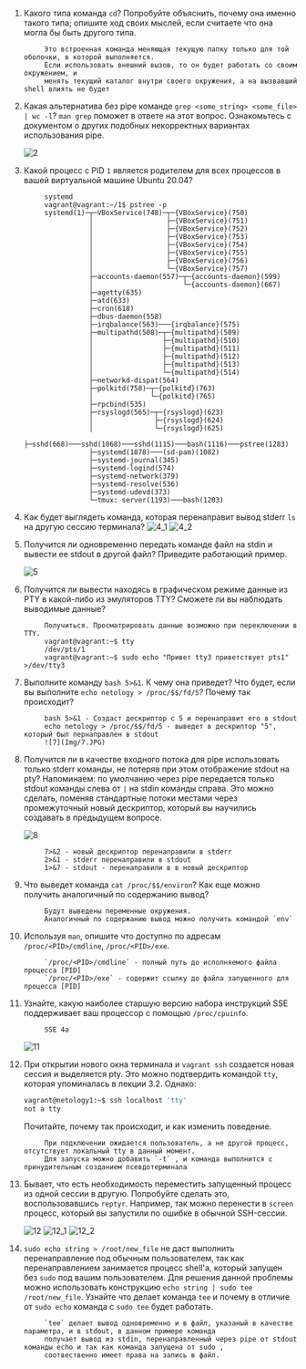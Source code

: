 
1. Какого типа команда `cd`? Попробуйте объяснить, почему она именно такого типа; 
опишите ход своих мыслей, если считаете что она могла бы быть другого типа.

			Это встроенная команда меняющая текущую папку только для той оболочки, в которой выполняется.
			Если использовать внешний вызов, то он будет работать со своим окружением, и 
			менять текущий каталог внутри своего окружения, а на вызвавший shell влиять не будет
1. Какая альтернатива без pipe команде `grep <some_string> <some_file> | wc -l`? `man grep` поможет в
 ответе на этот вопрос. Ознакомьтесь с документом о других подобных некорректных вариантах использования pipe.
 
	![2](img/2.JPG)
	
1. Какой процесс с PID `1` является родителем для всех процессов в вашей виртуальной машине Ubuntu 20.04?

			systemd
			vagrant@vagrant:~/1$ pstree -p
			systemd(1)─┬─VBoxService(748)─┬─{VBoxService}(750)
					   │                  ├─{VBoxService}(751)
					   │                  ├─{VBoxService}(752)
					   │                  ├─{VBoxService}(753)
					   │                  ├─{VBoxService}(754)
					   │                  ├─{VBoxService}(755)
					   │                  ├─{VBoxService}(756)
					   │                  └─{VBoxService}(757)
					   ├─accounts-daemon(557)─┬─{accounts-daemon}(599)
					   │                      └─{accounts-daemon}(667)
					   ├─agetty(635)
					   ├─atd(633)
					   ├─cron(618)
					   ├─dbus-daemon(558)
					   ├─irqbalance(563)───{irqbalance}(575)
					   ├─multipathd(508)─┬─{multipathd}(509)
					   │                 ├─{multipathd}(510)
					   │                 ├─{multipathd}(511)
					   │                 ├─{multipathd}(512)
					   │                 ├─{multipathd}(513)
					   │                 └─{multipathd}(514)
					   ├─networkd-dispat(564)
					   ├─polkitd(758)─┬─{polkitd}(763)
					   │              └─{polkitd}(765)
					   ├─rpcbind(535)
					   ├─rsyslogd(565)─┬─{rsyslogd}(623)
					   │               ├─{rsyslogd}(624)
					   │               └─{rsyslogd}(625)
					   ├─sshd(668)───sshd(1068)───sshd(1115)───bash(1116)───pstree(1283)
					   ├─systemd(1078)───(sd-pam)(1082)
					   ├─systemd-journal(345)
					   ├─systemd-logind(574)
					   ├─systemd-network(379)
					   ├─systemd-resolve(536)
					   ├─systemd-udevd(373)
					   └─tmux: server(1193)───bash(1203)
1. Как будет выглядеть команда, которая перенаправит вывод stderr `ls` на другую сессию терминала?
	![4_1](img/4_1.JPG)
	![4_2](img/4_2.JPG)
1. Получится ли одновременно передать команде файл на stdin и вывести ее stdout в другой файл? Приведите работающий пример.

	![5](img/5.JPG)
1. Получится ли вывести находясь в графическом режиме данные из PTY в какой-либо из эмуляторов TTY? Сможете ли вы наблюдать выводимые данные?
	
			Получиться. Просматрировать данные возможно при переключении в TTY.
			vagrant@vagrant:~$ tty                                      
			/dev/pts/1                                                  
			vagrant@vagrant:~$ sudo echo "Привет tty3 приветствует pts1" >/dev/tty3
	
1. Выполните команду `bash 5>&1`. К чему она приведет? Что будет, если вы выполните `echo netology > /proc/$$/fd/5`? Почему так происходит?

			bash 5>&1 - Создаст дескриптор с 5 и перенаправит его в stdout
			echo netology > /proc/$$/fd/5 - выведет в дескриптор "5", который был пернаправлен в stdout
			![7](Img/7.JPG)

1. Получится ли в качестве входного потока для pipe использовать только stderr команды, не потеряв при этом 
отображение stdout на pty? Напоминаем: по умолчанию через pipe передается только stdout команды слева от `|` на stdin команды справа.
Это можно сделать, поменяв стандартные потоки местами через промежуточный новый дескриптор, который вы научились создавать в предыдущем вопросе.

	![8](img/8.JPG)
			
			7>&2 - новый дескриптор перенаправили в stderr
			2>&1 - stderr перенаправили в stdout 
			1>&7 - stdout - перенаправили в в новый дескриптор
1. Что выведет команда `cat /proc/$$/environ`? Как еще можно получить аналогичный по содержанию вывод?

			Будут выведены переменные окружения.
			Аналогичный по содержанию вывод можно получить командой `env`
1. Используя `man`, опишите что доступно по адресам `/proc/<PID>/cmdline`, `/proc/<PID>/exe`.

			`/proc/<PID>/cmdline` - полный путь до исполняемого файла процесса [PID]  
			`/proc/<PID>/exe` - содержит ссылку до файла запущенного для процесса [PID]
1. Узнайте, какую наиболее старшую версию набора инструкций SSE поддерживает ваш процессор с помощью `/proc/cpuinfo`.

			SSE 4a
	![11](img/11.JPG)
1. При открытии нового окна терминала и `vagrant ssh` создается новая сессия и выделяется pty. Это можно подтвердить командой `tty`, которая упоминалась в лекции 3.2. Однако:

    ```bash
	vagrant@netology1:~$ ssh localhost 'tty'
	not a tty
    ```
	Почитайте, почему так происходит, и как изменить поведение.
	
			При подключении ожидается пользователь, а не другой процесс, отсутствует локальный tty в данный момент. 
			Для запуска можно добавить `-t` , и команда выполнится c принудительным созданием псевдотерминала
	
1. Бывает, что есть необходимость переместить запущенный процесс из одной сессии в другую. Попробуйте сделать это,
 воспользовавшись `reptyr`. Например, так можно перенести в `screen` процесс, который вы запустили по ошибке в обычной SSH-сессии.
			
	![12](img/12.JPG)
	![12_1](img/12_1.JPG)
	![12_2](img/12_2.JPG)

1. `sudo echo string > /root/new_file` не даст выполнить перенаправление под обычным пользователем, так как перенаправлением
 занимается процесс shell'а, который запущен без `sudo` под вашим пользователем. Для решения данной проблемы можно использовать
 конструкцию `echo string | sudo tee /root/new_file`. Узнайте что делает команда `tee` и почему в отличие от `sudo echo` команда с `sudo tee` будет работать.
 
			`tee` делает вывод одновременно и в файл, указаный в качестве параметра, и в stdout, в данном примере команда 
			получает вывод из stdin, перенаправленный через pipe от stdout команды echo и так как команда запущена от sudo ,
			соотвественно имеет права на запись в файл.
 
